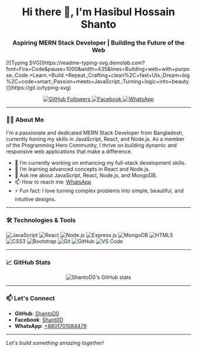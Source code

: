 <h1 align="center">Hi there 👋, I'm Hasibul Hossain Shanto</h1>
<h3 align="center">Aspiring MERN Stack Developer | Building the Future of the Web</h3>
[![Typing SVG](https://readme-typing-svg.demolab.com?font=Fira+Code&pause=1000&width=435&lines=Building+web+with+purpose.;Code.+Learn.+Build.+Repeat.;Crafting+clean%2C+fast+UIs.;Dream+big%2C+code+smart.;Passion+meets+JavaScript.;Turning+logic+into+beauty.)](https://git.io/typing-svg)

<p align="center">
  <a href="https://github.com/ShantoD0">
    <img src="https://img.shields.io/github/followers/ShantoD0?label=Followers&style=social" alt="GitHub Followers">
  </a>
  <a href="https://www.facebook.com/Shant0D">
    <img src="https://img.shields.io/badge/Facebook-1877F2?style=flat&logo=facebook&logoColor=white" alt="Facebook">
  </a>
  <a href="https://wa.me/+8801701084479">
    <img src="https://img.shields.io/badge/WhatsApp-25D366?style=flat&logo=whatsapp&logoColor=white" alt="WhatsApp">
  </a>
</p>

---

### 👨‍💻 About Me

I'm a passionate and dedicated MERN Stack Developer from Bangladesh, currently honing my skills in JavaScript, React, and Node.js. As a member of the Programming Hero Community, I thrive on building dynamic and responsive web applications that make a difference.

- 🔭 I’m currently working on enhancing my full-stack development skills.
- 🌱 I’m learning advanced concepts in React and Node.js.
- 💬 Ask me about JavaScript, React, Node.js, and MongoDB.
- 📫 How to reach me: [WhatsApp](https://wa.me/+8801701084479)
- ⚡ Fun fact: I love turning complex problems into simple, beautiful, and intuitive designs.

---

### 🛠️ Technologies & Tools

![JavaScript](https://img.shields.io/badge/-JavaScript-F7DF1E?style=flat&logo=javascript&logoColor=black)
![React](https://img.shields.io/badge/-React-61DAFB?style=flat&logo=react&logoColor=white)
![Node.js](https://img.shields.io/badge/-Node.js-339933?style=flat&logo=node.js&logoColor=white)
![Express.js](https://img.shields.io/badge/-Express.js-000000?style=flat&logo=express&logoColor=white)
![MongoDB](https://img.shields.io/badge/-MongoDB-47A248?style=flat&logo=mongodb&logoColor=white)
![HTML5](https://img.shields.io/badge/-HTML5-E34F26?style=flat&logo=html5&logoColor=white)
![CSS3](https://img.shields.io/badge/-CSS3-1572B6?style=flat&logo=css3&logoColor=white)
![Bootstrap](https://img.shields.io/badge/-Bootstrap-563D7C?style=flat&logo=bootstrap&logoColor=white)
![Git](https://img.shields.io/badge/-Git-F05032?style=flat&logo=git&logoColor=white)
![GitHub](https://img.shields.io/badge/-GitHub-181717?style=flat&logo=github&logoColor=white)
![VS Code](https://img.shields.io/badge/-VS%20Code-007ACC?style=flat&logo=visual-studio-code&logoColor=white)

---

### 📈 GitHub Stats

<p align="center">
  <img src="https://github-readme-stats.vercel.app/api?username=ShantoD0&show_icons=true&theme=radical" alt="ShantoD0's GitHub stats" />
</p>

---

### 📫 Let's Connect

- **GitHub**: [ShantoD0](https://github.com/ShantoD0)
- **Facebook**: [Shant0D](https://www.facebook.com/Shant0D)
- **WhatsApp**: [+8801701084479](https://wa.me/+8801701084479)

---

*Let's build something amazing together!*

